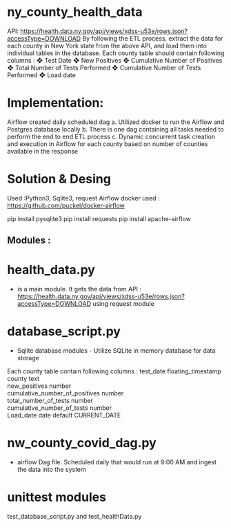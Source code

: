 # ny_county_health_data


API:
https://health.data.ny.gov/api/views/xdss-u53e/rows.json?accessType=DOWNLOAD
By following the ETL process, extract the data for each county in New York state from
the above API, and load them into individual tables in the database. Each county table
should contain following columns :
❖ Test Date
❖ New Positives
❖ Cumulative Number of Positives
❖ Total Number of Tests Performed
❖ Cumulative Number of Tests Performed
❖ Load date


# Implementation:

Airflow created daily scheduled dag
a. Utilized docker to run the Airflow and Postgres database locally
b. There is one dag containing all tasks needed to perform the end
to end ETL process
c. Dynamic concurrent task creation and execution in Airflow for each county
based on number of counties available in the response

# Solution & Desing 
Used :Python3, Sqlite3, request 
Airflow docker used : https://github.com/puckel/docker-airflow

pip install pysqlite3 
pip install requests
pip install apache-airflow


## Modules :

# health_data.py 
  - is a main module. It gets the data from API : https://health.data.ny.gov/api/views/xdss-u53e/rows.json?accessType=DOWNLOAD using request module 

# database_script.py
  - Sqlite database modules - Utilize SQLite in memory database for data storage
  
  Each county table contain following columns :
      test_date	                     floating_timestamp	
      county 		                     text					
      new_positives 				         number				
      cumulative_number_of_positives number				
      total_number_of_tests 		     number				
      cumulative_number_of_tests     number		
      Load_date                      date default CURRENT_DATE
      



# nw_county_covid_dag.py
  - airflow Dag file. Scheduled daily that would run at 9:00 AM and ingest the data into the system
  
# unittest modules
  test_database_script.py and test_healthData.py
  
  


